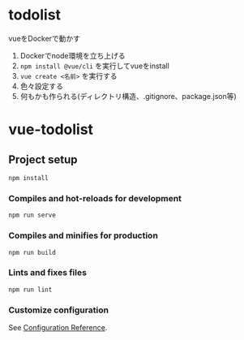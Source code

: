 # todolist
vueをDockerで動かす  
1. Dockerでnode環境を立ち上げる
2. `npm install @vue/cli` を実行してvueをinstall
3. `vue create <名前>` を実行する
4. 色々設定する
5. 何もかも作られる(ディレクトリ構造、.gitignore、package.json等)


# vue-todolist

## Project setup
```
npm install
```

### Compiles and hot-reloads for development
```
npm run serve
```

### Compiles and minifies for production
```
npm run build
```

### Lints and fixes files
```
npm run lint
```

### Customize configuration
See [Configuration Reference](https://cli.vuejs.org/config/).
